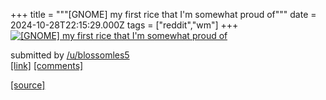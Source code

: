+++
title = """[GNOME] my first rice that I'm somewhat proud of"""
date = 2024-10-28T22:15:29.000Z
tags = ["reddit","wm"]
+++
[![[GNOME] my first rice that I'm somewhat proud of](https://b.thumbs.redditmedia.com/aWCtn6nLs18A-7i2WXLXmKVwpQFrJy51YloBdzCdoec.jpg "[GNOME] my first rice that I'm somewhat proud of")](https://www.reddit.com/r/unixporn/comments/1geeuer/gnome_my_first_rice_that_im_somewhat_proud_of/)

submitted by [/u/blossomles5](https://www.reddit.com/user/blossomles5)  
[\[link\]](https://www.reddit.com/gallery/1geeuer) [\[comments\]](https://www.reddit.com/r/unixporn/comments/1geeuer/gnome_my_first_rice_that_im_somewhat_proud_of/)

[[source]](https://www.reddit.com/r/unixporn/comments/1geeuer/gnome_my_first_rice_that_im_somewhat_proud_of/)
